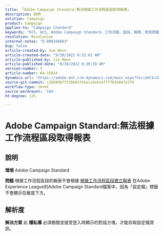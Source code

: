 ```yaml
---
title: 「Adobe Campaign Standard:無法根據工作流程區段取得報表」
description: 說明
solution: Campaign
product: Campaign
applies-to: "Campaign Standard"
keywords: "KCS, ACS, Adobe Campaign Standard，工作流程，區段，報表，常見問題集"
resolution: Resolution
internal-notes: "E-000166683"
bug: false
article-created-by: Jim Menn
article-created-date: "9/30/2022 8:32:01 AM"
article-published-by: Jim Menn
article-published-date: "9/30/2022 8:39:39 AM"
version-number: 3
article-number: KA-15824
dynamics-url: "https://adobe-ent.crm.dynamics.com/main.aspx?forceUCI=1&pagetype=entityrecord&etn=knowledgearticle&id=446e2f58-9a40-ed11-9db1-0022480866ad"
source-git-commit: c2bb99877f28b82f41eca3eb1ef7ff01b847e370
workflow-type: tm+mt
source-wordcount: '104'
ht-degree: 12%

---
```


# Adobe Campaign Standard:無法根據工作流程區段取得報表

## 說明


<b>環境</b>
Adobe Campaign Standard

<b>問題</b>
根據工作流程區段的報表不會根據 [根據工作流程區段建立報表](https://docs.adobe.com/content/help/zh-Hant/campaign-standard/using/reporting/customizing-reports/creating-a-report-workflow-segment.html) 在Adobe Experience League的Adobe Campaign Standard檔案中，因為「設定檔」標籤不會顯示在維度下方。




## 解析度


<b>解決方案</b>
此 <b>隱私權</b> 必須檢閱並接受登入時顯示的對話方塊，才能存取設定檔資訊。
